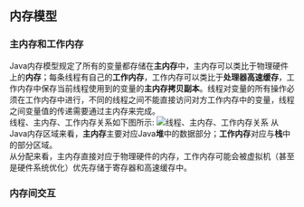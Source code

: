 ## 内存模型
### 主内存和工作内存
Java内存模型规定了所有的变量都存储在**主内存**中，主内存可以类比于物理硬件上的**内存**；每条线程有自己的**工作内存**，工作内存可以类比于**处理器高速缓存**，工作内存中保存当前线程使用到的变量的**主内存拷贝副本**。线程对变量的所有操作必须在工作内存中进行，不同的线程之间不能直接访问对方工作内存中的变量，线程之间变量值的传递需要通过主内存来完成。<br/>
线程、主内存、工作内存关系如下图所示:
![线程、主内存、工作内存关系](https://raw.githubusercontent.com/ZhengweiHou/spring-boot-parent-hzw/master/spring-boot-jvm/src/main/resources/docs/%E7%BA%BF%E7%A8%8B%E3%80%81%E4%B8%BB%E5%86%85%E5%AD%98%E3%80%81%E5%B7%A5%E4%BD%9C%E5%86%85%E5%AD%98%E5%85%B3%E7%B3%BB.png)
从Java内存区域来看，**主内存**主要对应Java**堆**中的数据部分；**工作内存**对应与**栈**中的部分区域。<br/>
从分配来看，主内存直接对应于物理硬件的内存，工作内存可能会被虚拟机（甚至是硬件系统优化）优先存储于寄存器和高速缓存中。

### 内存间交互
